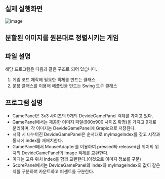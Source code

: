 ## 실제 실행화면
  ![image](https://github.com/junni01kim/DevideImageGame/assets/127941871/b277ef88-7b98-4901-bdb7-05c1a3d726eb)

## 분할된 이미지를 원본대로 정렬시키는 게임

## 파일 설명
해당 프로그램은 다음과 같은 구조로 되어 있습니다.  
  1. 게임 코드 제작에 필요한 객체를 만드는 클래스
  2. 운용 클래스를 이용해 애플릿을 만드는 Swing 도구 클래스

## 프로그램 설명
- GamePanel은 3x3 사이즈의 9개의 DevideGamePanel 객체를 가지고 있다.
- GamePanel에서는 제공한 이미지 파일(900x900 사이즈 확정)을 가지고 9개로 분리하며, 각 이미지는 DevideGamePanel에 Grapic으로 저장된다.
- 시작 시 나누어진 DevideGamePanel은 순서대로 myImageIndex를 갖고 시작과 동시에 index를 재배치한다.
 - GamePanel에서 MouseAdapter를 이용하여 pressed와 released된 위치의 위치의 DevideGamePanel의 Image 객체를 교환한다.  
  - 이때는 고유 위치 index를 함께 교환한다.(이것으로 이미지 정보를 구분)
- ScorePanel에서는 DevideGamePanel의 index와 myImageIndex의 값이 같은지를 구분하여 카운트하고 퍼센트를 구분한다.
